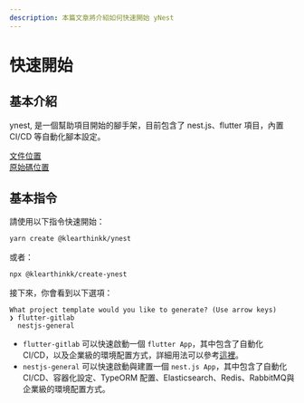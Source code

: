 ```yaml
---
description: 本篇文章將介紹如何快速開始 yNest
---
```


# 快速開始

## 基本介紹

ynest, 是一個幫助項目開始的腳手架，目前包含了 nest.js、flutter 項目，內置 CI/CD 等自動化腳本設定。

[文件位置](https://github.com/yasuoyuhao/ynest/tree/655b6c2ed729c1c5e126a6b3348eb3aa34972644/yasuoyuhao.gitbook.io/ynest/README.md)  
[原始碼位置](https://github.com/yasuoyuhao/ynest)

## 基本指令

請使用以下指令快速開始：

```bash
yarn create @klearthinkk/ynest
```

或者：

```bash
npx @klearthinkk/create-ynest
```

接下來，你會看到以下選項：

```text
What project template would you like to generate? (Use arrow keys)
❯ flutter-gitlab
  nestjs-general
```

* `flutter-gitlab` 可以快速啟動一個 `flutter App`，其中包含了自動化 CI/CD，以及企業級的環境配置方式，詳細用法可以參考[這裡](https://www.appcoda.com.tw/flutter-app-%E7%92%B0%E5%A2%83%E7%AE%A1%E7%90%86/)。
* `nestjs-general` 可以快速啟動與建置一個 `nest.js App`，其中包含了自動化 CI/CD、容器化設定、TypeORM 配置、Elasticsearch、Redis、RabbitMQ與企業級的環境配置方式。

